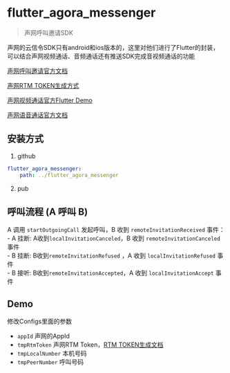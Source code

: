 # flutter_agora_messenger
> 声网呼叫邀请SDK

声网的云信令SDK只有android和ios版本的，这里对他们进行了Flutter的封装，可以结合声网视频通话、音频通话还有推送SDK完成音视频通话的功能

[声网呼叫邀请官方文档](https://docs.agora.io/cn/Real-time-Messaging/landing-page?platform=Android)

[声网RTM TOKEN生成方式](https://docs.agora.io/cn/Real-time-Messaging/token_server_rtm?platform=All%20Platforms)

[声网视频通话官方Flutter Demo](https://github.com/AgoraIO-Community/Agora-Flutter-Quickstart)

[声网语音通话官方文档](https://docs.agora.io/cn/Voice/start_call_audio_flutter?platform=Flutter)

## 安装方式

1. github
```yaml
flutter_agora_messenger:
    path: ../flutter_agora_messenger
```

2. pub

## 呼叫流程 (A 呼叫 B)

A 调用 ```startOutgoingCall``` 发起呼叫，B 收到 ```remoteInvitationReceived``` 事件：<br/>
    - A 挂断: A收到```localInvitationCanceled```，B 收到 ```remoteInvitationCanceled``` 事件<br/>
    - B 挂断: B收到```remoteInvitationRefused``` ，A 收到 ```localInvitationRefused``` 事件<br/>
    - B 接听: B收到```remoteInvitationAccepted```，A 收到 ```localInvitationAccept``` 事件<br/>

## Demo

修改Configs里面的参数

- ```appId``` 声网的AppId<br/>
- ```tmpRtmToken``` 声网RTM Token，[RTM TOKEN生成文档](https://docs.agora.io/cn/Real-time-Messaging/token_server_rtm?platform=All%20Platforms)<br/>
- ```tmpLocalNumber``` 本机号码<br/>
- ```tmpPeerNumber``` 呼叫号码<br/>